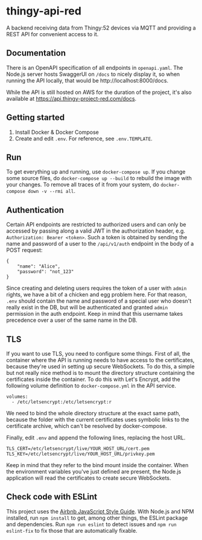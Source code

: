 # thingy-api-red
A backend receiving data from Thingy:52 devices via MQTT and providing a REST
API for convenient access to it.

## Documentation
There is an OpenAPI specification of all endpoints in `openapi.yaml`.
The Node.js server hosts SwaggerUI on `/docs` to nicely display it, so when
running the API locally, that would be http://localhost:8000/docs.

While the API is still hosted on AWS for the duration of the project, it's also
available at https://api.thingy-project-red.com/docs.

## Getting started
1. Install Docker & Docker Compose
2. Create and edit `.env`. For reference, see `.env.TEMPLATE`.

## Run
To get everything up and running, use `docker-compose up`.
If you change some source files, do `docker-compose up --build` to rebuild the
image with your changes.
To remove all traces of it from your system, do
`docker-compose down -v --rmi all`.

## Authentication
Certain API endpoints are restricted to authorized users and can only be
accessed by passing along a valid JWT in the authorization header, e.g.
`Authorization: Bearer <token>`.
Such a token is obtained by sending the name and password of a user to the
`/api/v1/auth` endpoint in the body of a POST request:
```
{
    "name": "Alice",
    "password": "not_123"
}
```
Since creating and deleting users requires the token of a user with `admin`
rights, we have a bit of a chicken and egg problem here.
For that reason, `.env` should contain the name and password of a special user
who doesn't really exist in the DB, but will be authenticated and granted
`admin` permission in the auth endpoint. Keep in mind that this username takes
precedence over a user of the same name in the DB.

## TLS
If you want to use TLS, you need to configure some things.
First of all, the container where the API is running needs to have access to
the certificates, because they're used in setting up secure WebSockets.
To do this, a simple but not really nice method is to mount the directory
structure containing the certificates inside the container.
To do this with Let's Encrypt, add the following volume definition to
`docker-compose.yml` in the API service.
```
volumes:
  - /etc/letsencrypt:/etc/letsencrypt:r
```
We need to bind the whole directory structure at the exact same path, because
the folder with the current certificates uses symbolic links to the certificate
archive, which can't be resolved by docker-compose.

Finally, edit `.env` and append the following lines, replacing the host URL.
```
TLS_CERT=/etc/letsencrypt/live/YOUR_HOST_URL/cert.pem
TLS_KEY=/etc/letsencrypt/live/YOUR_HOST_URL/privkey.pem
```
Keep in mind that they refer to the bind mount inside the container. When the
environment variables you've just defined are present, the Node.js application
will read the certificates to create secure WebSockets.

## Check code with ESLint
This project uses the
[Airbnb JavaScript Style Guide](https://github.com/airbnb/javascript).
With Node.js and NPM installed, run `npm install` to get, among other things,
the ESLint package and dependencies.
Run `npm run eslint` to detect issues and `npm run eslint-fix` to fix those
that are automatically fixable.
